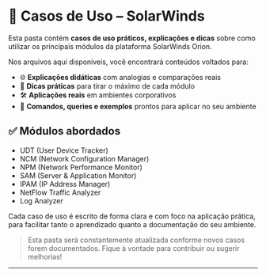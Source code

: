 # 📁 Casos de Uso – SolarWinds

Esta pasta contém **casos de uso práticos, explicações e dicas** sobre como utilizar os principais módulos da plataforma SolarWinds Orion.

Nos arquivos aqui disponíveis, você encontrará conteúdos voltados para:

- 🌐 **Explicações didáticas** com analogias e comparações reais
- 🧠 **Dicas práticas** para tirar o máximo de cada módulo
- 🛠️ **Aplicações reais** em ambientes corporativos
- 🧾 **Comandos, queries e exemplos** prontos para aplicar no seu ambiente

## ✅ Módulos abordados

- UDT (User Device Tracker)
- NCM (Network Configuration Manager)
- NPM (Network Performance Monitor)
- SAM (Server & Application Monitor)
- IPAM (IP Address Manager)
- NetFlow Traffic Analyzer
- Log Analyzer

Cada caso de uso é escrito de forma clara e com foco na aplicação prática, para facilitar tanto o aprendizado quanto a documentação do seu ambiente.

> Esta pasta será constantemente atualizada conforme novos casos forem documentados. Fique à vontade para contribuir ou sugerir melhorias!

---


